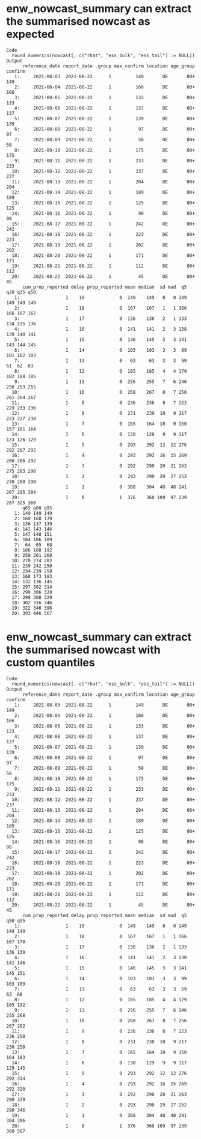 # enw_nowcast_summary can extract the summarised nowcast as expected

    Code
      round_numerics(nowcast[, c("rhat", "ess_bulk", "ess_tail") := NULL])
    Output
          reference_date report_date .group max_confirm location age_group confirm
       1:     2021-08-03  2021-08-22      1         149       DE       00+     149
       2:     2021-08-04  2021-08-22      1         166       DE       00+     166
       3:     2021-08-05  2021-08-22      1         133       DE       00+     133
       4:     2021-08-06  2021-08-22      1         137       DE       00+     137
       5:     2021-08-07  2021-08-22      1         139       DE       00+     139
       6:     2021-08-08  2021-08-22      1          97       DE       00+      97
       7:     2021-08-09  2021-08-22      1          58       DE       00+      58
       8:     2021-08-10  2021-08-22      1         175       DE       00+     175
       9:     2021-08-11  2021-08-22      1         233       DE       00+     233
      10:     2021-08-12  2021-08-22      1         237       DE       00+     237
      11:     2021-08-13  2021-08-22      1         204       DE       00+     204
      12:     2021-08-14  2021-08-22      1         189       DE       00+     189
      13:     2021-08-15  2021-08-22      1         125       DE       00+     125
      14:     2021-08-16  2021-08-22      1          98       DE       00+      98
      15:     2021-08-17  2021-08-22      1         242       DE       00+     242
      16:     2021-08-18  2021-08-22      1         223       DE       00+     223
      17:     2021-08-19  2021-08-22      1         202       DE       00+     202
      18:     2021-08-20  2021-08-22      1         171       DE       00+     171
      19:     2021-08-21  2021-08-22      1         112       DE       00+     112
      20:     2021-08-22  2021-08-22      1          45       DE       00+      45
          cum_prop_reported delay prop_reported mean median  sd mad  q5 q20 q35 q50
       1:                 1    19             0  149    149   0   0 149 149 149 149
       2:                 1    18             0  167    167   1   1 166 166 167 167
       3:                 1    17             0  136    136   2   1 133 134 135 136
       4:                 1    16             0  141    141   2   3 138 139 140 141
       5:                 1    15             0  146    145   3   3 141 143 144 145
       6:                 1    14             0  103    103   3   3  99 101 102 103
       7:                 1    13             0   63     63   3   3  59  61  62  63
       8:                 1    12             0  185    185   4   4 179 182 184 185
       9:                 1    11             0  256    255   7   6 246 250 253 255
      10:                 1    10             0  268    267   8   7 256 261 264 267
      11:                 1     9             0  236    236   8   7 223 229 233 236
      12:                 1     8             0  231    230  10   9 217 223 227 230
      13:                 1     7             0  165    164  10   9 150 157 161 164
      14:                 1     6             0  130    129   9   9 117 123 126 129
      15:                 1     5             0  293    292  12  12 276 282 287 292
      16:                 1     4             0  293    292  16  15 269 280 286 292
      17:                 1     3             0  292    290  20  21 263 275 283 290
      18:                 1     2             0  293    290  29  27 252 270 280 290
      19:                 1     1             0  308    304  48  48 241 267 285 304
      20:                 1     0             1  376    360 109  97 239 287 325 360
          q65 q80 q95
       1: 149 149 149
       2: 168 168 170
       3: 136 137 139
       4: 142 143 146
       5: 147 148 151
       6: 104 106 109
       7:  64  65  68
       8: 186 188 192
       9: 258 261 268
      10: 270 274 282
      11: 239 242 250
      12: 234 239 250
      13: 168 173 183
      14: 132 136 145
      15: 297 302 314
      16: 298 306 320
      17: 298 308 329
      18: 302 316 346
      19: 322 346 396
      20: 393 446 567

# enw_nowcast_summary can extract the summarised nowcast with custom quantiles

    Code
      round_numerics(nowcast[, c("rhat", "ess_bulk", "ess_tail") := NULL])
    Output
          reference_date report_date .group max_confirm location age_group confirm
       1:     2021-08-03  2021-08-22      1         149       DE       00+     149
       2:     2021-08-04  2021-08-22      1         166       DE       00+     166
       3:     2021-08-05  2021-08-22      1         133       DE       00+     133
       4:     2021-08-06  2021-08-22      1         137       DE       00+     137
       5:     2021-08-07  2021-08-22      1         139       DE       00+     139
       6:     2021-08-08  2021-08-22      1          97       DE       00+      97
       7:     2021-08-09  2021-08-22      1          58       DE       00+      58
       8:     2021-08-10  2021-08-22      1         175       DE       00+     175
       9:     2021-08-11  2021-08-22      1         233       DE       00+     233
      10:     2021-08-12  2021-08-22      1         237       DE       00+     237
      11:     2021-08-13  2021-08-22      1         204       DE       00+     204
      12:     2021-08-14  2021-08-22      1         189       DE       00+     189
      13:     2021-08-15  2021-08-22      1         125       DE       00+     125
      14:     2021-08-16  2021-08-22      1          98       DE       00+      98
      15:     2021-08-17  2021-08-22      1         242       DE       00+     242
      16:     2021-08-18  2021-08-22      1         223       DE       00+     223
      17:     2021-08-19  2021-08-22      1         202       DE       00+     202
      18:     2021-08-20  2021-08-22      1         171       DE       00+     171
      19:     2021-08-21  2021-08-22      1         112       DE       00+     112
      20:     2021-08-22  2021-08-22      1          45       DE       00+      45
          cum_prop_reported delay prop_reported mean median  sd mad  q5 q50 q95
       1:                 1    19             0  149    149   0   0 149 149 149
       2:                 1    18             0  167    167   1   1 166 167 170
       3:                 1    17             0  136    136   2   1 133 136 139
       4:                 1    16             0  141    141   2   3 138 141 146
       5:                 1    15             0  146    145   3   3 141 145 151
       6:                 1    14             0  103    103   3   3  99 103 109
       7:                 1    13             0   63     63   3   3  59  63  68
       8:                 1    12             0  185    185   4   4 179 185 192
       9:                 1    11             0  256    255   7   6 246 255 268
      10:                 1    10             0  268    267   8   7 256 267 282
      11:                 1     9             0  236    236   8   7 223 236 250
      12:                 1     8             0  231    230  10   9 217 230 250
      13:                 1     7             0  165    164  10   9 150 164 183
      14:                 1     6             0  130    129   9   9 117 129 145
      15:                 1     5             0  293    292  12  12 276 292 314
      16:                 1     4             0  293    292  16  15 269 292 320
      17:                 1     3             0  292    290  20  21 263 290 329
      18:                 1     2             0  293    290  29  27 252 290 346
      19:                 1     1             0  308    304  48  48 241 304 396
      20:                 1     0             1  376    360 109  97 239 360 567

